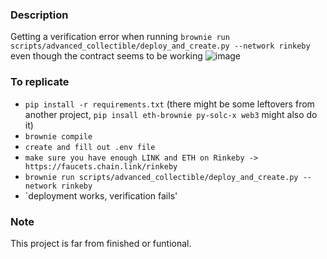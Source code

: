 ### Description
Getting a verification error when running `brownie run scripts/advanced_collectible/deploy_and_create.py --network rinkeby` even though the contract seems to be working
![image](https://user-images.githubusercontent.com/14016698/141688780-339330f3-9109-4d7a-889e-ad371e1d186b.png)


### To replicate
- `pip install -r requirements.txt` (there might be some leftovers from another project, `pip insall eth-brownie py-solc-x web3` might also do it)
- `brownie compile`
- `create and fill out .env file`
- `make sure you have enough LINK and ETH on Rinkeby -> https://faucets.chain.link/rinkeby`
- `brownie run scripts/advanced_collectible/deploy_and_create.py --network rinkeby`
- `deployment works, verification fails'


### Note
This project is far from finished or funtional.
